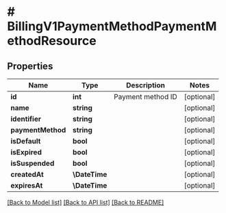 # # BillingV1PaymentMethodPaymentMethodResource

## Properties

Name | Type | Description | Notes
------------ | ------------- | ------------- | -------------
**id** | **int** | Payment method ID | [optional]
**name** | **string** |  | [optional]
**identifier** | **string** |  | [optional]
**paymentMethod** | **string** |  | [optional]
**isDefault** | **bool** |  | [optional]
**isExpired** | **bool** |  | [optional]
**isSuspended** | **bool** |  | [optional]
**createdAt** | **\DateTime** |  | [optional]
**expiresAt** | **\DateTime** |  | [optional]

[[Back to Model list]](../../README.md#models) [[Back to API list]](../../README.md#endpoints) [[Back to README]](../../README.md)
